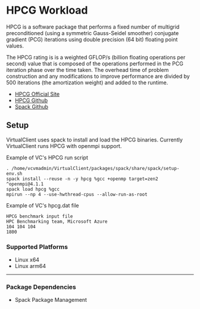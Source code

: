 ﻿# HPCG Workload
HPCG is a software package that performs a fixed number of multigrid preconditioned (using a symmetric Gauss-Seidel smoother) conjugate gradient (PCG) 
iterations using double precision (64 bit) floating point values.

The HPCG rating is is a weighted GFLOP/s (billion floating operations per second) value that is composed of the operations performed in the PCG iteration 
phase over the time taken. The overhead time of problem construction and any modifications to improve performance are divided by 500 iterations (the amortization weight) 
and added to the runtime.

* [HPCG Official Site](https://hpcg-benchmark.org/)
* [HPCG Github](https://github.com/hpcg-benchmark/hpcg/)  
* [Spack Github](https://github.com/spack/spack)


## Setup
VirtualClient uses spack to install and load the HPCG binaries. Currently VirtualClient runs HPCG with openmpi support.

Example of VC's HPCG run script
```
. /home/vcvmadmin/VirtualClient/packages/spack/share/spack/setup-env.sh
spack install --reuse -n -y hpcg %gcc +openmp target=zen2 ^openmpi@4.1.1
spack load hpcg %gcc
mpirun --np 4 --use-hwthread-cpus --allow-run-as-root
```

Example of VC's hpcg.dat file
```
HPCG benchmark input file
HPC Benchmarking team, Microsoft Azure
104 104 104
1800
```

### Supported Platforms

* Linux x64
* Linux arm64

---
### Package Dependencies
* Spack Package Management
